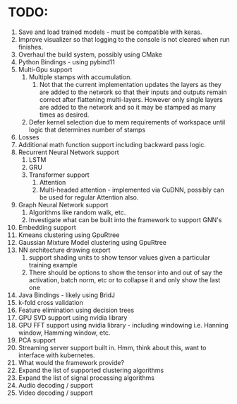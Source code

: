# TODO:
1. Save and load trained models - must be compatible with keras.
2. Improve visualizer so that logging to the console is not cleared when run finishes.
3. Overhaul the build system, possibly using CMake
4. Python Bindings - using pybind11
5. Multi-Gpu support
   1. Multiple stamps with accumulation.
      1. Not that the current implementation updates the layers as they are added to the network so that their inputs and outputs remain correct after flattening multi-layers. However only single layers are added to the network and so it may be stamped as many times as desired.
   2. Defer kernel selection due to mem requirements of workspace until logic that determines number of stamps
6. Losses
7. Additional math function support including backward pass logic.
8. Recurrent Neural Network support
   1. LSTM
   1. GRU
   1. Transformer support
      1. Attention 
      1. Multi-headed attention - implemented via CuDNN, possibly can be used for regular Attention also.
9. Graph Neural Network support
   1. Algorithms like random walk, etc.
   1. Investigate what can be built into the framework to support GNN's
10. Embedding support
11. Kmeans clustering using GpuRtree
12. Gaussian Mixture Model clustering using GpuRtree
13. NN architecture drawing export
    1. support shading units to show tensor values given a particular training example
    2. There should be options to show the tensor into and out of say the activation, batch norm, etc or to collapse it and only show the last one
14. Java Bindings - likely using BridJ
15. k-fold cross validation
16. Feature elimination using decision trees
17. GPU SVD support using nvidia library
18. GPU FFT support using nvidia library - including windowing i.e. Hanning window, Hamming window, etc.
19. PCA support
20. Streaming server support built in. Hmm, think about this, want to interface with kubernetes.
21. What would the framework provide?
22. Expand the list of supported clustering algorithms
23. Expand the list of signal processing algorithms
24. Audio decoding / support
25. Video decoding / support
